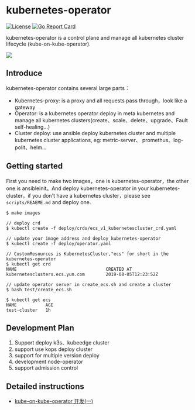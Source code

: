 # kubernetes-operator

[![License](https://img.shields.io/badge/license-Apache%202-4EB1BA.svg)](https://www.apache.org/licenses/LICENSE-2.0.html)
[![Go Report Card](https://goreportcard.com/badge/github.com/gosoon/kubernetes-operator)](https://goreportcard.com/report/github.com/gosoon/kubernetes-operator)

kubernetes-operator is a control plane and manage all kubernetes cluster lifecycle (kube-on-kube-operator).

![](http://cdn.tianfeiyu.com/image-20190805195135765.png)

## Introduce

kubernetes-operator contains several large parts：

- Kubernetes-proxy: is a proxy and all requests pass through，look like a gateway
- Operator: is a kubernetes operator deploy in meta kubernetes and manage all kubernetes clusters(create、scale、delete、upgrade、Fault self-healing...)
- Cluster deploy: use ansible deploy kubernetes cluster and multiple kubernetes cluster applications, eg: metric-server、 promethus、log-polit、helm...

## Getting started

First you need to make two images，one is kubernetes-operator，the other one is ansibleinit。And deploy kubernetes-operator in your kubernetes-cluster，if you don't have a kubernetes cluster，please see `scripts/REAEME.md` and deploy one.

```
$ make images

// deploy crd
$ kubectl create -f deploy/crds/ecs_v1_kubernetescluster_crd.yaml

// update your image address and deploy kubernetes-operator
$ kubectl create -f deploy/operator.yaml

// CustomResources is KubernetesCluster,"ecs" for short in the kubernetes-operator
$ kubectl get crd
NAME                                  CREATED AT
kubernetesclusters.ecs.yun.com        2019-08-05T12:23:52Z

// update operator server in create_ecs.sh and create a cluster
$ bash test/create_ecs.sh  

$ kubectl get ecs
NAME           AGE
test-cluster   1h
```



## Development Plan

1. Support deploy k3s、kubeedge cluster
2. support use kops deploy cluster
3. support for multiple version deploy
4. development node-operator 
5. support admission control

## Detailed instructions

- [kube-on-kube-operator 开发(一)](http://blog.tianfeiyu.com/2019/08/05/kube_on_kube_operator_1/)


